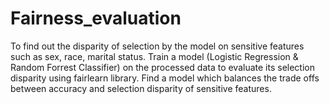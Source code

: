 # Fairness_evaluation

To find out the disparity of selection by the model on sensitive features such as sex, race, marital status. Train a model (Logistic Regression & Random Forrest Classifier) on the processed data to evaluate its selection disparity using fairlearn library. Find a model which balances the trade offs between accuracy and selection disparity of sensitive features.

